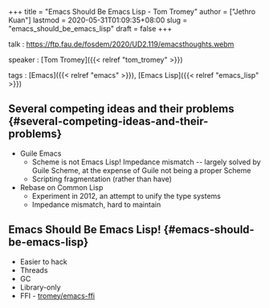 +++
title = "Emacs Should Be Emacs Lisp - Tom Tromey"
author = ["Jethro Kuan"]
lastmod = 2020-05-31T01:09:35+08:00
slug = "emacs_should_be_emacs_lisp"
draft = false
+++

talk
: <https://ftp.fau.de/fosdem/2020/UD2.119/emacsthoughts.webm>

speaker
: [Tom Tromey]({{< relref "tom_tromey" >}})

tags
: [Emacs]({{< relref "emacs" >}}), [Emacs Lisp]({{< relref "emacs_lisp" >}})

## Several competing ideas and their problems {#several-competing-ideas-and-their-problems}

- Guile Emacs
  - Scheme is not Emacs Lisp! Impedance mismatch -- largely solved by
    Guile Scheme, at the expense of Guile not being a proper Scheme
  - Scripting fragmentation (rather than have)
- Rebase on Common Lisp
  - Experiment in 2012, an attempt to unify the type systems
  - Impedance mismatch, hard to maintain

## Emacs Should Be Emacs Lisp! {#emacs-should-be-emacs-lisp}

- Easier to hack
- Threads
- GC
- Library-only
- FFI - [tromey/emacs-ffi](http://github.com/tromey/emacs-ffi)

